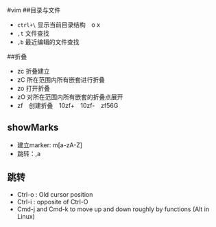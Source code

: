 #vim
##目录与文件
- ```ctrl+\``` 显示当前目录结构　o x 
- ```,t``` 文件查找
- ```,b``` 最近编辑的文件查找

##折叠
- zc 折叠建立
- zC 所在范围内所有嵌套进行折叠
- zo 打开折叠 
- zO 对所在范围内所有嵌套的折叠点展开
- zf　创建折叠　10zf+　10zf-　zf56G


## showMarks
- 建立marker: m[a-zA-Z]
- 跳转：,a

## 跳转
- Ctrl-o : Old cursor position
- Ctrl-i : opposite of Ctrl-O
- Cmd-j and Cmd-k to move up and down roughly by functions (Alt in Linux)
 
